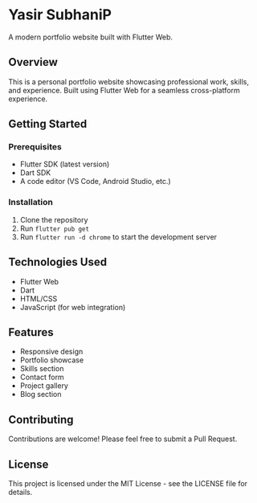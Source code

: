 # Yasir SubhaniP

A modern portfolio website built with Flutter Web.

## Overview

This is a personal portfolio website showcasing professional work, skills, and experience. Built using Flutter Web for a seamless cross-platform experience.

## Getting Started

### Prerequisites

- Flutter SDK (latest version)
- Dart SDK
- A code editor (VS Code, Android Studio, etc.)

### Installation

1. Clone the repository
2. Run `flutter pub get`
3. Run `flutter run -d chrome` to start the development server

## Technologies Used

- Flutter Web
- Dart
- HTML/CSS
- JavaScript (for web integration)

## Features

- Responsive design
- Portfolio showcase
- Skills section
- Contact form
- Project gallery
- Blog section

## Contributing

Contributions are welcome! Please feel free to submit a Pull Request.

## License

This project is licensed under the MIT License - see the LICENSE file for details.